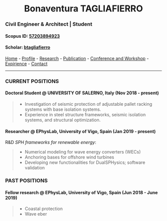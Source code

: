 
#  <center> Bonaventura TAGLIAFIERRO <center> #

###  Civil Engineer & Architect | Student 

####  Scopus ID: [57203894923](https://www.scopus.com/authid/detail.uri?authorId=57203894923)
####  Scholar: [btagliafierro](https://scholar.google.com/citations?hl=en&user=JX-TrjQAAAAJ)

[Home](index.md) - [Profile](profile.md) - [Research](research.md) - [Publication](http://www.google.it) - [Conference and Workshop](http://www.google.it) - [Expirience](http://www.google.it) - [Contact](http://www.google.it) 
___

### CURRENT POSITIONS
#### Doctoral Student @ **UNIVERSITY OF SALERNO**, Italy (Nov 2018 - present)
> - Investigation of seismic protection of adjustable pallet racking systems with base isolation systems. 
> - Experience in steel structure frameworks, seismic isolation systems, and structural optimization. 
  
#### Researcher @ **EPhysLab**, University of Vigo, Spain (Jan 2019 - present)
  
R&D _SPH frameworks for renewable energy_:
  > - Numerical modeling for wave energy converters (WECs)
  > - Anchoring bases for offshore wind turbines
  > - Developing new functionalities for DualSPHysics; software validation

  
### PAST POSITIONS
#### Fellow research @ **EPhysLab**, University of Vigo, Spain (Jun 2018 - June 2019)
> - Coastal protection
> - Wave eber

  

